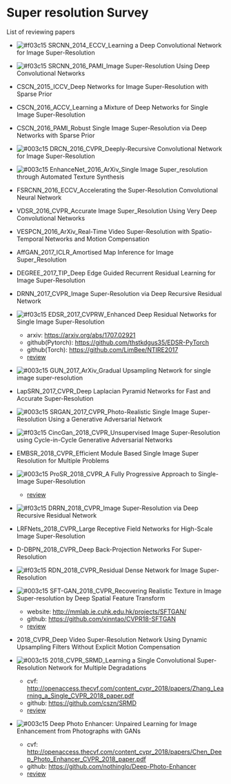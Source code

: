 # Super resolution Survey

List of reviewing papers

- ![#f03c15](https://placehold.it/15/f03c15/000000?text=+)
  SRCNN_2014_ECCV_Learning a Deep Convolutional Network for Image Super-Resolution
- ![#f03c15](https://placehold.it/15/f03c15/000000?text=+)
  SRCNN_2016_PAMI_Image Super-Resolution Using Deep Convolutional Networks
- CSCN_2015_ICCV_Deep Networks for Image Super-Resolution with Sparse Prior
- CSCN_2016_ACCV_Learning a Mixture of Deep Networks for Single Image Super-Resolution
- CSCN_2016_PAMI_Robust Single Image Super-Resolution via Deep Networks with Sparse Prior
- ![#003c15](https://placehold.it/15/003c15/000000?text=+) DRCN_2016_CVPR_Deeply-Recursive Convolutional Network for Image Super-Resolution
- ![#003c15](https://placehold.it/15/003c15/000000?text=+) EnhanceNet_2016_ArXiv_Single Image Super_resolution through Automated Texture Synthesis
- FSRCNN_2016_ECCV_Accelerating the Super-Resolution Convolutional Neural Network
- VDSR_2016_CVPR_Accurate Image Super_Resolution Using Very Deep Convolutional Networks
- VESPCN_2016_ArXiv_Real-Time Video Super-Resolution with Spatio-Temporal Networks and Motion Compensation
- AffGAN_2017_ICLR_Amortised Map Inference for Image Super_Resolution
- DEGREE_2017_TIP_Deep Edge Guided Recurrent Residual Learning for Image Super-Resolution
- DRNN_2017_CVPR_Image Super-Resolution via Deep Recursive Residual Network
- ![#f03c15](https://placehold.it/15/f03c15/000000?text=+) EDSR_2017_CVPRW_Enhanced Deep Residual Networks for Single Image Super-Resolution
  - arxiv: https://arxiv.org/abs/1707.02921
  - github(Pytorch): https://github.com/thstkdgus35/EDSR-PyTorch
  - github(Torch): https://github.com/LimBee/NTIRE2017
  - [review](https://github.com/LokLu/Super_resolution_Survey/blob/master/Reviews/EDSR_2017_CVPRW_Enhanced%20Deep%20Residual%20Networks%20for%20Single%20Image%20Super-Resolution/EDSR_2017_CVPRW_Enhanced%20Deep%20Residual%20Networks%20for%20Single%20Image%20Super-Resolution.md)
- ![#003c15](https://placehold.it/15/003c15/000000?text=+)
  GUN_2017_ArXiv_Gradual Upsampling Network for single image super-resolution
- LapSRN_2017_CVPR_Deep Laplacian Pyramid Networks for Fast and Accurate Super-Resolution
- ![#003c15](https://placehold.it/15/003c15/000000?text=+) SRGAN_2017_CVPR_Photo-Realistic Single Image Super-Resolution Using a Generative Adversarial Network
- ![#f03c15](https://placehold.it/15/f03c15/000000?text=+) CincGan_2018_CVPR_Unsupervised Image Super-Resolution using Cycle-in-Cycle Generative Adversarial Networks
- EMBSR_2018_CVPR_Efficient Module Based Single Image Super Resolution for Multiple Problems
- ![#003c15](https://placehold.it/15/003c15/000000?text=+) ProSR_2018_CVPR_A Fully Progressive Approach to Single-Image Super-Resolution
  - [review](https://github.com/LokLu/Super_resolution_Survey/blob/master/Reviews/ProSR_2018_CVPR_A%20Fully%20Progressive%20Approach%20to%20Single-Image%20Super-Resolution/ProSR.md)
  
- ![#f03c15](https://placehold.it/15/f03c15/000000?text=+)
  DRRN_2018_CVPR_Image Super-Resolution via Deep Recursive Residual Network

- LRFNets_2018_CVPR_Large Receptive Field Networks for High-Scale Image Super-Resolution
- D-DBPN_2018_CVPR_Deep Back-Projection Networks For Super-Resolution
- ![#f03c15](https://placehold.it/15/f03c15/000000?text=+)
  RDN_2018_CVPR_Residual Dense Network for Image Super-Resolution
- ![#003c15](https://placehold.it/15/003c15/000000?text=+) SFT-GAN_2018_CVPR_Recovering Realistic Texture in Image Super-resolution by Deep Spatial Feature Transform
  - website: http://mmlab.ie.cuhk.edu.hk/projects/SFTGAN/
  - github: https://github.com/xinntao/CVPR18-SFTGAN
  - [review](https://github.com/LokLu/Super_resolution_Survey/blob/master/Reviews/SFT-GAN/SFT-GAN.md)
- 2018_CVPR_Deep Video Super-Resolution Network Using Dynamic Upsampling Filters Without Explicit Motion Compensation
- ![#003c15](https://placehold.it/15/003c15/000000?text=+) 2018_CVPR_SRMD_Learning a Single Convolutional Super-Resolution Network for Multiple Degradations
  - cvf: http://openaccess.thecvf.com/content_cvpr_2018/papers/Zhang_Learning_a_Single_CVPR_2018_paper.pdf
  - github: https://github.com/cszn/SRMD
  - [review](https://github.com/LokLu/Super_resolution_Survey/blob/master/Reviews/SRMD/SRMD.md)
- ![#003c15](https://placehold.it/15/003c15/000000?text=+) Deep Photo Enhancer: Unpaired Learning for Image Enhancement from Photographs with GANs
  - cvf: http://openaccess.thecvf.com/content_cvpr_2018/papers/Chen_Deep_Photo_Enhancer_CVPR_2018_paper.pdf
  - github: https://github.com/nothinglo/Deep-Photo-Enhancer
  - [review](https://github.com/LokLu/Super_resolution_Survey/blob/master/Reviews/DeepPhotoEnhancer/DPE.md)
